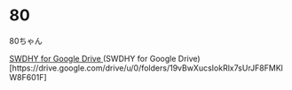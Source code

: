 # 80
80ちゃん

<a href="https://drive.google.com/drive/u/0/folders/19vBwXucsIokRlx7sUrJF8FMKlW8F601F">
  SWDHY for Google Drive
</a>
(SWDHY for Google Drive)[https://drive.google.com/drive/u/0/folders/19vBwXucsIokRlx7sUrJF8FMKlW8F601F]
